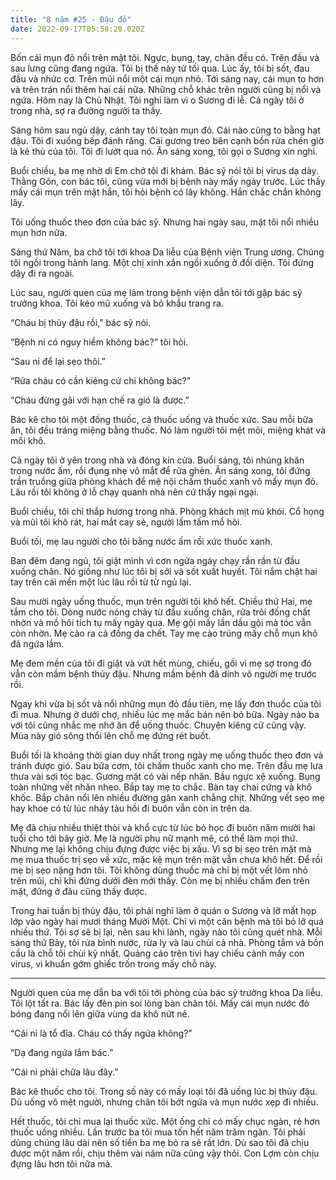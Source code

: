 ```yaml
---
title: "8 năm #25 - Đậu đỏ"
date: 2022-09-17T05:58:20.020Z
---
```


Bốn cái mụn đỏ nổi trên mặt tôi. Ngực, bụng, tay, chân đều có. Trên đầu và sau lưng cũng đang ngứa. Tôi bị thế này từ tối qua. Lúc ấy, tôi bị sốt, đau đầu và nhức cơ. Trên mũi nổi một cái mụn nhỏ. Tới sáng nay, cái mụn to hơn và trên trán nổi thêm hai cái nữa. Những chỗ khác trên người cũng bị nổi và ngứa. Hôm nay là Chủ Nhật. Tôi nghỉ làm vì o Sương đi lễ. Cả ngày tôi ở trong nhà, sợ ra đường người ta thấy.

Sáng hôm sau ngủ dậy, cánh tay tôi toàn mụn đỏ. Cái nào cũng to bằng hạt đậu. Tôi đi xuống bếp đánh răng. Cái gương treo bên cạnh bồn rửa chén giờ là kẻ thù của tôi. Tôi đi lướt qua nó. Ăn sáng xong, tôi gọi o Sương xin nghỉ.

Buổi chiều, ba mẹ nhờ dì Em chở tôi đi khám. Bác sỹ nói tôi bị virus dạ dày. Thằng Gôn, con bác tôi, cũng vừa mới bị bệnh này mấy ngày trước. Lúc thấy mấy cái mụn trên mặt hắn, tôi hỏi bệnh có lây không. Hắn chắc chắn không lây.

Tôi uống thuốc theo đơn của bác sỹ. Nhưng hai ngày sau, mặt tôi nổi nhiều mụn hơn nữa.

Sáng thứ Năm, ba chở tôi tới khoa Da liễu của Bệnh viện Trung ương. Chúng tôi ngồi trong hành lang. Một chị xinh xắn ngồi xuống ở đối diện. Tôi đứng dậy đi ra ngoài.

Lúc sau, người quen của mẹ làm trong bệnh viện dẫn tôi tới gặp bác sỹ trưởng khoa. Tôi kéo mũ xuống và bỏ khẩu trang ra.

“Cháu bị thủy đậu rồi,” bác sỹ nói.

“Bệnh ni có nguy hiểm không bác?” tôi hỏi.

“Sau ni để lại sẹo thôi.”

“Rứa cháu có cần kiêng cử chi không bác?”

“Cháu đừng gãi với hạn chế ra gió là được.”

Bác kê cho tôi một đống thuốc, cả thuốc uống và thuốc xức. Sau mỗi bữa ăn, tôi đều tráng miệng bằng thuốc. Nó làm người tôi mệt mỏi, miệng khát và môi khô.

Cả ngày tôi ở yên trong nhà và đóng kín cửa. Buổi sáng, tôi nhúng khăn trong nước ấm, rồi đụng nhẹ vô mắt để rửa ghèn. Ăn sáng xong, tôi đứng trần truồng giữa phòng khách để mệ nội chấm thuốc xanh vô mấy mụn đỏ. Lâu rồi tôi không ở lỗ chạy quanh nhà nên cứ thấy ngại ngại.

Buổi chiều, tôi chỉ thắp hương trong nhà. Phòng khách mịt mù khói. Cổ họng và mũi tôi khô rát, hai mắt cay sè, người lấm tấm mồ hôi.

Buổi tối, mẹ lau người cho tôi bằng nước ấm rồi xức thuốc xanh.

Ban đêm đang ngủ, tôi giật mình vì cơn ngứa ngáy chạy rần rần từ đầu xuống chân. Nó giống như lúc tôi bị sởi và sốt xuất huyết. Tôi nắm chặt hai tay trên cái mền một lúc lâu rồi từ từ ngủ lại.

Sau mười ngày uống thuốc, mụn trên người tôi khô hết. Chiều thứ Hai, mẹ tắm cho tôi. Dòng nước nóng chảy từ đầu xuống chân, rửa trôi đống chất nhờn và mồ hôi tích tụ mấy ngày qua. Mẹ gội mấy lần dầu gội mà tóc vẫn còn nhờn. Mẹ cào ra cả đống da chết. Tay mẹ cào trúng mấy chỗ mụn khô đã ngứa lắm.

Mẹ đem mền của tôi đi giặt và vứt hết mùng, chiếu, gối vì mẹ sợ trong đó vẫn còn mầm bệnh thủy đậu. Nhưng mầm bệnh đã dính vô người mẹ trước rồi.

Ngay khi vừa bị sốt và nổi những mụn đỏ đầu tiên, mẹ lấy đơn thuốc của tôi đi mua. Nhưng ở dưới chợ, nhiều lúc mẹ mắc bán nên bỏ bữa. Ngày nào ba với tôi cũng nhắc mẹ nhớ ăn để uống thuốc. Chuyện kiêng cử cũng vậy. Mùa này gió sông thổi lên chỗ mẹ đứng rét buốt.

Buổi tối là khoảng thời gian duy nhất trong ngày mẹ uống thuốc theo đơn và tránh được gió. Sau bữa cơm, tôi chấm thuốc xanh cho mẹ. Trên đầu mẹ lưa thưa vài sợi tóc bạc. Gương mặt có vài nếp nhăn. Bầu ngực xệ xuống. Bụng toàn những vết nhăn nheo. Bắp tay mẹ to chắc. Bàn tay chai cứng và khô khốc. Bắp chân nổi lên nhiều đường gân xanh chằng chịt. Những vết sẹo mẹ hay khoe có từ lúc nhảy tàu hồi đi buôn vẫn còn in trên da.

Mẹ đã chịu nhiều thiệt thòi và khổ cực từ lúc bỏ học đi buôn năm mười hai tuổi cho tới bây giờ. Mẹ là người phụ nữ mạnh mẽ, có thể làm mọi thứ. Nhưng mẹ lại không chịu đựng được việc bị xấu. Vì sợ bị sẹo trên mặt mà mẹ mua thuốc trị sẹo về xức, mặc kệ mụn trên mặt vẫn chưa khô hết. Để rồi mẹ bị sẹo nặng hơn tôi. Tôi không dùng thuốc mà chỉ bị một vết lõm nhỏ trên mũi, chỉ khi đứng dưới đèn mới thấy. Còn mẹ bị nhiều chấm đen trên mặt, đứng ở đâu cũng thấy được.

Trong hai tuần bị thủy đậu, tôi phải nghỉ làm ở quán o Sương và lỡ mất họp lớp vào ngày hai mươi tháng Mười Một. Chỉ vì một căn bệnh mà tôi bỏ lỡ quá nhiều thứ. Tôi sợ sẽ bị lại, nên sau khi lành, ngày nào tôi cũng quét nhà. Mỗi sáng thứ Bảy, tôi rửa bình nước, rửa ly và lau chùi cả nhà. Phòng tắm và bồn cầu là chỗ tôi chùi kỹ nhất. Quảng cáo trên tivi hay chiếu cảnh mấy con virus, vi khuẩn gớm ghiếc trốn trong mấy chỗ này.

---

Người quen của mẹ dẫn ba với tôi tới phòng của bác sỹ trưởng khoa Da liễu. Tôi lột tất ra. Bác lấy đèn pin soi lòng bàn chân tôi. Mấy cái mụn nước đỏ bóng đang nổi lên giữa vùng da khô nứt nẻ.

“Cái ni là tổ đỉa. Cháu có thấy ngứa không?”

“Dạ đang ngứa lắm bác.”

“Cái ni phải chữa lâu đây.”

Bác kê thuốc cho tôi. Trong số này có mấy loại tôi đã uống lúc bị thủy đậu. Dù uống vô mệt người, nhưng chân tôi bớt ngứa và mụn nước xẹp đi nhiều.

Hết thuốc, tôi chỉ mua lại thuốc xức. Một ống chỉ có mấy chục ngàn, rẻ hơn thuốc uống nhiều. Lần trước ba tôi mua tốn hết năm trăm ngàn. Tôi phải dùng chúng lâu dài nên số tiền ba mẹ bỏ ra sẽ rất lớn. Dù sao tôi đã chịu được một năm rồi, chịu thêm vài năm nữa cũng vậy thôi. Con Lợm còn chịu đựng lâu hơn tôi nữa mà.
